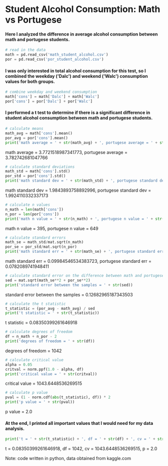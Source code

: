 # Student Alcohol Consumption: Math vs Portugese
#### Here I analyzed the difference in average alcohol consumption between math and portugese students.

```python
# read in the data
math = pd.read_csv('math_student_alcohol.csv')
por = pd.read_csv('por_student_alcohol.csv')
```

#### I was only interested in total alcohol consumption for this test, so I combined the weekday ('Dalc') and weekend ('Walc') consumption values for both groups.

```python
# combine weekday and weekend consumption
math['cons'] = math['Dalc'] + math['Walc']
por['cons'] = por['Dalc'] + por['Walc']
```

#### I performed a t test to determine if there is a significant difference in student alcohol consumption between math and portugese students.

```python
# calculate means
math_avg = math['cons'].mean()
por_avg = por['cons'].mean()
print('math average = ' + str(math_avg) + ', portugese average = ' + str(por_avg))
```

math average = 3.7721518987341773, portugese average = 3.782742681047766



```python
# calculate standard deviations
math_std = math['cons'].std()
por_std = por['cons'].std()
print('math standard dev = ' + str(math_std) + ', portugese standard dev = ' + str(por_std))
```

math standard dev = 1.9843893758892996, portugese standard dev = 1.9924110332337173



```python
# calculate n values
n_math = len(math['cons'])
n_por = len(por['cons'])
print('math n value = ' + str(n_math) + ', portugese n value = ' + str(n_por))
```

math n value = 395, portugese n value = 649



```python
# calculate standard errors
math_se = math_std/mat.sqrt(n_math)
por_se = por_std/mat.sqrt(n_por)
print('math standard err = ' + str(math_se) + ', portugese standard err = ' + str(por_se))
```

math standard err = 0.09984546534383723, portugese standard err = 0.0782089741948411



```python
# calculate standard error on the difference between math and portugese samples
sed = mat.sqrt(math_se**2 + por_se**2)
print('standard error between the samples = ' + str(sed))
```

standard error between the samples = 0.12682965187343503



```python
# calculate the t statistic
t_statistic = (por_avg - math_avg) / sed
print('t statistic = ' + str(t_statistic))
```

t statistic = 0.08350399261646918



```python
# calculate degrees of freedom
df = n_math + n_por - 2
print('degrees of freedom = ' + str(df))
```

degrees of freedom = 1042



```python
# calculate critical value
alpha = 0.05
critval = norm.ppf(1.0 - alpha, df)
print('critical value = ' + str(critval))
```

critical value = 1043.6448536269515



```python
# calculate p value
pval = (1 - norm.cdf(abs(t_statistic), df)) * 2
print('p value = ' + str(pval))
```

p value = 2.0

#### At the end, I printed all important values that I would need for my data analysis.

```python
print('t = ' + str(t_statistic) + ', df = ' + str(df) + ', cv = ' + str(critval) + ', p = ' + str(pval))
```

t = 0.08350399261646918, df = 1042, cv = 1043.6448536269515, p = 2.0

Note: code written in python, data obtained from kaggle.com
